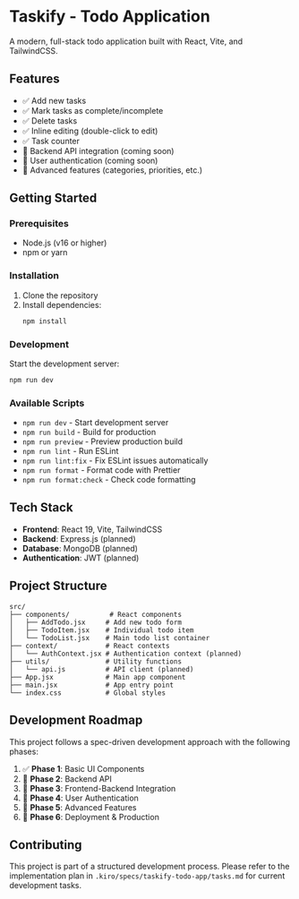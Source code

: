 # Taskify - Todo Application

A modern, full-stack todo application built with React, Vite, and TailwindCSS.

## Features

- ✅ Add new tasks
- ✅ Mark tasks as complete/incomplete
- ✅ Delete tasks
- ✅ Inline editing (double-click to edit)
- ✅ Task counter
- 🚧 Backend API integration (coming soon)
- 🚧 User authentication (coming soon)
- 🚧 Advanced features (categories, priorities, etc.)

## Getting Started

### Prerequisites

- Node.js (v16 or higher)
- npm or yarn

### Installation

1. Clone the repository
2. Install dependencies:
   ```bash
   npm install
   ```

### Development

Start the development server:
```bash
npm run dev
```

### Available Scripts

- `npm run dev` - Start development server
- `npm run build` - Build for production
- `npm run preview` - Preview production build
- `npm run lint` - Run ESLint
- `npm run lint:fix` - Fix ESLint issues automatically
- `npm run format` - Format code with Prettier
- `npm run format:check` - Check code formatting

## Tech Stack

- **Frontend**: React 19, Vite, TailwindCSS
- **Backend**: Express.js (planned)
- **Database**: MongoDB (planned)
- **Authentication**: JWT (planned)

## Project Structure

```
src/
├── components/          # React components
│   ├── AddTodo.jsx     # Add new todo form
│   ├── TodoItem.jsx    # Individual todo item
│   └── TodoList.jsx    # Main todo list container
├── context/            # React contexts
│   └── AuthContext.jsx # Authentication context (planned)
├── utils/              # Utility functions
│   └── api.js          # API client (planned)
├── App.jsx             # Main app component
├── main.jsx            # App entry point
└── index.css           # Global styles
```

## Development Roadmap

This project follows a spec-driven development approach with the following phases:

1. ✅ **Phase 1**: Basic UI Components
2. 🚧 **Phase 2**: Backend API
3. 🚧 **Phase 3**: Frontend-Backend Integration
4. 🚧 **Phase 4**: User Authentication
5. 🚧 **Phase 5**: Advanced Features
6. 🚧 **Phase 6**: Deployment & Production

## Contributing

This project is part of a structured development process. Please refer to the implementation plan in `.kiro/specs/taskify-todo-app/tasks.md` for current development tasks.